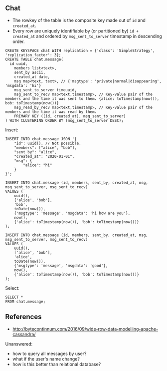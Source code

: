 ## Chat

- The rowkey of the table is the composite key made out of `id` and `created_at`.
- Every row are uniquely identifiable by (or partitioned by) `id + created_at` and ordered by `msg_sent_to_server` timestamp in descending order.

```CQL
CREATE KEYSPACE chat WITH replication = {'class': 'SimpleStrategy', 'replication_factor': 3};
CREATE TABLE chat.message(
  id uuid,
	members list<text>,
	sent_by ascii,
	created_at date,
	msg map<text, text>, // {'msgtype': 'private|normal|disappearing', 'msgdata': 'hi'}
	msg_sent_to_server timeuuid,
	msg_sent_to_recv map<text,timestamp>, // Key-value pair of the members and the time it was sent to them. {alice: toTimestamp(now()), bob: toTimestamp(now())}
	msg_read_by_recv map<text,timestamp>, // Key-value pair of the members and the time it was read by them.
	PRIMARY KEY ((id, created_at), msg_sent_to_server)
) WITH CLUSTERING ORDER BY (msg_sent_to_server DESC);
```

Insert:
```cql
INSERT INTO chat.message JSON '{
	"id": uuid(), // Not possible.
	"members": ["alice", "bob"],
	"sent_by": "alice",
	"created_at": "2020-01-01",
	"msg": {
		"alice": "hi"
	}
}';

INSERT INTO chat.message (id, members, sent_by, created_at, msg, msg_sent_to_server, msg_sent_to_recv)
VALUES (
	uuid(),
	['alice', 'bob'],
	'bob',
	toDate(now()),
	{'msgtype': 'message', 'msgdata': 'hi how are you'},
	now(),
	{'alice': toTimestamp(now()), 'bob': toTimestamp(now())}
);

INSERT INTO chat.message (id, members, sent_by, created_at, msg, msg_sent_to_server, msg_sent_to_recv)
VALUES (
	uuid(),
	['alice', 'bob'],
	'alice',
	toDate(now()),
	{'msgtype': 'message', 'msgdata': 'good'},
	now(),
	{'alice': toTimestamp(now()), 'bob': toTimestamp(now())}
);
```

Select:

```cql
SELECT *
FROM chat.message;
```

## References
- http://bytecontinnum.com/2016/09/wide-row-data-modelling-apache-cassandra/


Unanswered:
- how to query all messages by user?
- what if the user's name change?
- how is this better than relational database?
